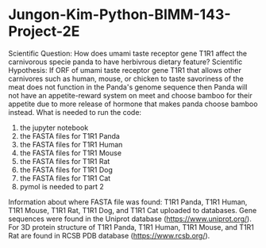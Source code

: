 # Jungon-Kim-Python-BIMM-143-Project-2E
Scientific Question: How does umami taste receptor gene T1R1 affect the carnivorous specie panda to have herbivrous dietary feature?
Scientific Hypothesis: If ORF of umami taste receptor gene T1R1 that allows other carnivores such as human, mouse, or chicken to taste savoriness of the meat does not function in the Panda's genome sequence then Panda will not have an appetite-reward system on meet and choose bamboo for their appetite due to more release of hormone that makes panda choose bamboo instead.
What is needed to run the code:

1. the jupyter notebook
2. the FASTA files for T1R1 Panda
3. the FASTA files for T1R1 Human
4. the FASTA files for T1R1 Mouse
5. the FASTA files for T1R1 Rat
6. the FASTA files for T1R1 Dog
7. the FASTA files for T1R1 Cat
8. pymol is needed to part 2

Information about where FASTA file was found: T1R1 Panda, T1R1 Human, T1R1 Mouse, T1R1 Rat, T1R1 Dog, and T1R1 Cat uploaded to databases. Gene sequences were found in the Uniprot database (https://www.uniprot.org/). For 3D protein structure of T1R1 Panda, T1R1 Human, T1R1 Mouse, and T1R1 Rat are found in RCSB PDB database (https://www.rcsb.org/).
